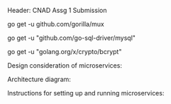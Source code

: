 Header: CNAD Assg 1 Submission

go get -u github.com/gorilla/mux

go get -u "github.com/go-sql-driver/mysql"

go get -u "golang.org/x/crypto/bcrypt"

Design consideration of microservices:

Architecture diagram:

Instructions for setting up and running microservices: